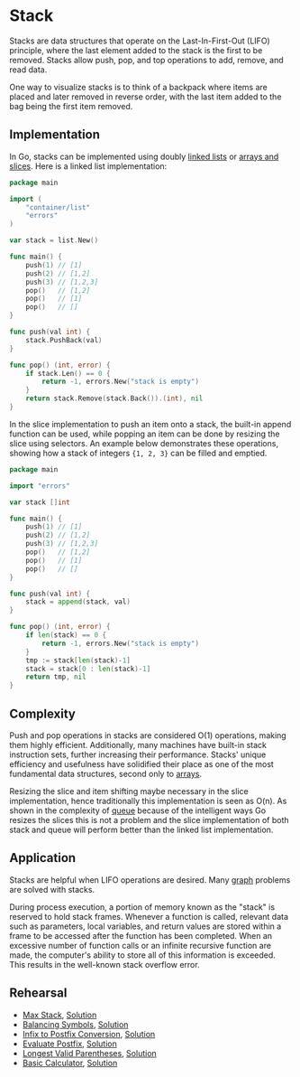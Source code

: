 # Stack

Stacks are data structures that operate on the Last-In-First-Out (LIFO) principle, where the last element added to the stack is the first to be removed. Stacks allow push, pop, and top operations to add, remove, and read data.

One way to visualize stacks is to think of a backpack where items are placed and later removed in reverse order, with the last item added to the bag being the first item removed.

## Implementation

In Go, stacks can be implemented using doubly [linked lists](../linkedlist/) or [arrays and slices](../array/). Here is a linked list implementation:

```Go
package main

import (
	"container/list"
	"errors"
)

var stack = list.New()

func main() {
	push(1) // [1]
	push(2) // [1,2]
	push(3) // [1,2,3]
	pop()   // [1,2]
	pop()   // [1]
	pop()   // []
}

func push(val int) {
	stack.PushBack(val)
}

func pop() (int, error) {
	if stack.Len() == 0 {
		return -1, errors.New("stack is empty")
	}
	return stack.Remove(stack.Back()).(int), nil
}
```

In the slice implementation to push an item onto a stack, the built-in append function can be used, while popping an item can be done by resizing the slice using selectors. An example below demonstrates these operations, showing how a stack of integers `{1, 2, 3}` can be filled and emptied.

```Go
package main

import "errors"

var stack []int

func main() {
	push(1) // [1]
	push(2) // [1,2]
	push(3) // [1,2,3]
	pop()   // [1,2]
	pop()   // [1]
	pop()   // []
}

func push(val int) {
	stack = append(stack, val)
}

func pop() (int, error) {
	if len(stack) == 0 {
		return -1, errors.New("stack is empty")
	}
	tmp := stack[len(stack)-1]
	stack = stack[0 : len(stack)-1]
	return tmp, nil
}
```

## Complexity

Push and pop operations in stacks are considered O(1) operations, making them highly efficient. Additionally, many machines have built-in stack instruction sets, further increasing their performance. Stacks' unique efficiency and usefulness have solidified their place as one of the most fundamental data structures, second only to [arrays](../array).

Resizing the slice and item shifting maybe necessary in the slice implementation, hence traditionally this implementation is seen as O(n). As shown in the complexity of [queue](../queue/README.md) because of the intelligent ways Go resizes the slices this is not a problem and the slice implementation of both stack and queue will perform better than the linked list implementation.

## Application

Stacks are helpful when LIFO operations are desired. Many [graph](../graph) problems are solved with stacks.

During process execution, a portion of memory known as the "stack" is reserved to hold stack frames. Whenever a function is called, relevant data such as parameters, local variables, and return values are stored within a frame to be accessed after the function has been completed. When an excessive number of function calls or an infinite recursive function are made, the computer's ability to store all of this information is exceeded. This results in the well-known stack overflow error.

## Rehearsal

* [Max Stack](./max_stack_test.go), [Solution](./max_stack.go)
* [Balancing Symbols](./balancing_symbols_test.go), [Solution](./balancing_symbols.go)
* [Infix to Postfix Conversion](./infix_to_postfix_test.go), [Solution](./infix_to_postfix.go)
* [Evaluate Postfix](./evaluate_postfix_test.go), [Solution](./evaluate_postfix.go)
* [Longest Valid Parentheses](./longest_valid_parentheses_test.go), [Solution](./longest_valid_parentheses.go)
* [Basic Calculator](./basic_calculator_test.go), [Solution](basic_calculator.go)
